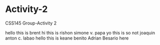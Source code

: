 # Activity-2
CSS145 Group-Activity 2 


hello this is brent 
hi this is rishon simone v. papa
yo this is so not joaquin anton c. labao
hello this is keane benito
Adrian Besario here
